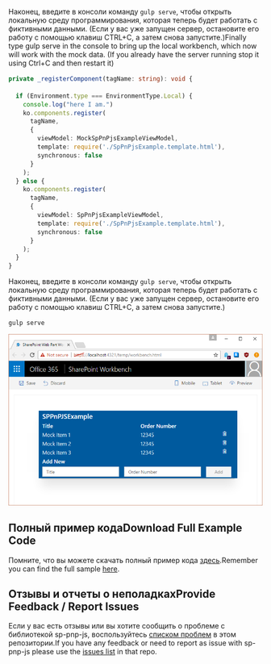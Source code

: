 <span data-ttu-id="c063e-p114">Наконец, введите в консоли команду `gulp serve`, чтобы открыть локальную среду программирования, которая теперь будет работать с фиктивными данными. (Если у вас уже запущен сервер, остановите его работу с помощью клавиш CTRL+C, а затем снова запустите.)</span><span class="sxs-lookup"><span data-stu-id="c063e-p114">Finally type gulp serve in the console to bring up the local workbench, which now will work with the mock data. (If you already have the server running stop it using Ctrl+C and then restart it)</span></span>

```TypeScript
private _registerComponent(tagName: string): void {

  if (Environment.type === EnvironmentType.Local) {
    console.log("here I am.")
    ko.components.register(
      tagName,
      {
        viewModel: MockSpPnPjsExampleViewModel,
        template: require('./SpPnPjsExample.template.html'),
        synchronous: false
      }
    );
  } else {
    ko.components.register(
      tagName,
      {
        viewModel: SpPnPjsExampleViewModel,
        template: require('./SpPnPjsExample.template.html'),
        synchronous: false
      }
    );
  }
}
```
Наконец, введите в консоли команду `gulp serve`, чтобы открыть локальную среду программирования, которая теперь будет работать с фиктивными данными. (Если у вас уже запущен сервер, остановите его работу с помощью клавиш CTRL+C, а затем снова запустите.)

```sh
gulp serve
```

![Проект, запущенный в локальной среде программирования с фиктивными данными](../../../../images/sp-pnp-js-guide-with-mock-data.png)


## <a name="download-full-example-code"></a><span data-ttu-id="c063e-173">Полный пример кода</span><span class="sxs-lookup"><span data-stu-id="c063e-173">Download Full Example Code</span></span>

<span data-ttu-id="c063e-174">Помните, что вы можете скачать полный пример кода [здесь](https://github.com/SharePoint/sp-dev-fx-webparts/tree/master/samples/knockout-sp-pnp-js).</span><span class="sxs-lookup"><span data-stu-id="c063e-174">Remember you can find the full sample [here](https://github.com/SharePoint/sp-dev-fx-webparts/tree/master/samples/knockout-sp-pnp-js).</span></span>

## <a name="provide-feedback--report-issues"></a><span data-ttu-id="c063e-175">Отзывы и отчеты о неполадках</span><span class="sxs-lookup"><span data-stu-id="c063e-175">Provide Feedback / Report Issues</span></span>

<span data-ttu-id="c063e-176">Если у вас есть отзывы или вы хотите сообщить о проблеме с библиотекой sp-pnp-js, воспользуйтесь [списком проблем](https://github.com/SharePoint/PnP-JS-Core/issues) в этом репозитории.</span><span class="sxs-lookup"><span data-stu-id="c063e-176">If you have any feedback or need to report as issue with sp-pnp-js please use the [issues list](https://github.com/SharePoint/PnP-JS-Core/issues) in that repo.</span></span>
